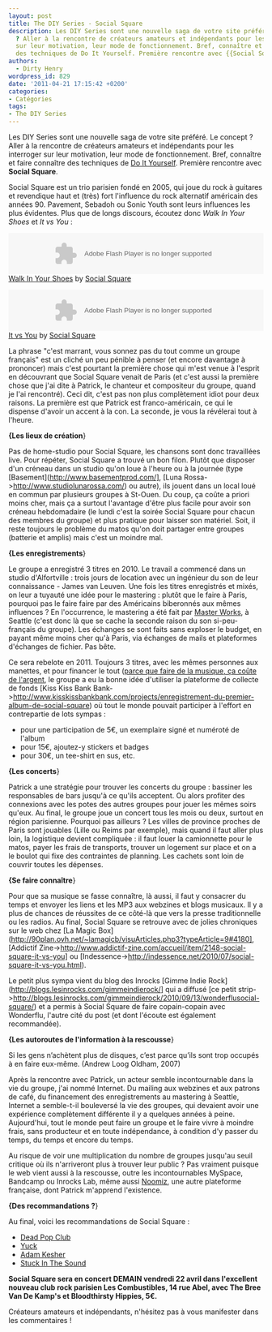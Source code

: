 ```yaml
---
layout: post
title: The DIY Series - Social Square
description: Les DIY Series sont une nouvelle saga de votre site préféré. Le concept
  ? Aller à la rencontre de créateurs amateurs et indépendants pour les interroger
  sur leur motivation, leur mode de fonctionnement. Bref, connaître et faire connaître
  des techniques de Do It Yourself. Première rencontre avec {{Social Square}}.
authors:
  - Dirty Henry
wordpress_id: 829
date: '2011-04-21 17:15:42 +0200'
categories:
- Catégories
tags:
- The DIY Series
---
```

Les DIY Series sont une nouvelle saga de votre site préféré. Le concept ? Aller à la rencontre de créateurs amateurs et indépendants pour les interroger sur leur motivation, leur mode de fonctionnement. Bref, connaître et faire connaître des techniques de [Do It Yourself](http://fr.wikipedia.org/wiki/Do_it_yourself). Première rencontre avec __Social Square__.

Social Square est un trio parisien fondé en 2005, qui joue du rock à guitares et revendique haut et (très) fort l'influence du rock alternatif américain des années 90. Pavement, Sebadoh ou Sonic Youth sont leurs influences les plus évidentes. Plus que de longs discours, écoutez donc *Walk In Your Shoes* et *It vs You* :

<object height="81" width="100%"> <param name="movie" value="https://player.soundcloud.com/player.swf?url=http%3A%2F%2Fapi.soundcloud.com%2Ftracks%2F16583964"></param> <param name="allowscriptaccess" value="always"></param> <embed allowscriptaccess="always" height="81" src="https://player.soundcloud.com/player.swf?url=http%3A%2F%2Fapi.soundcloud.com%2Ftracks%2F16583964" type="application/x-shockwave-flash" width="100%"></embed> </object>  <span><a href="http://soundcloud.com/social-square/walk-in-your-shoes">Walk In Your Shoes</a> by <a href="http://soundcloud.com/social-square">Social Square</a></span> 

<object height="81" width="100%"> <param name="movie" value="https://player.soundcloud.com/player.swf?url=http%3A%2F%2Fapi.soundcloud.com%2Ftracks%2F16583960"></param> <param name="allowscriptaccess" value="always"></param> <embed allowscriptaccess="always" height="81" src="https://player.soundcloud.com/player.swf?url=http%3A%2F%2Fapi.soundcloud.com%2Ftracks%2F16583960" type="application/x-shockwave-flash" width="100%"></embed> </object>  <span><a href="http://soundcloud.com/social-square/it-vs-you">It vs You</a> by <a href="http://soundcloud.com/social-square">Social Square</a></span> 

La phrase "c'est marrant, vous sonnez pas du tout comme un groupe français" est un cliché un peu pénible à penser (et encore davantage à prononcer) mais c'est pourtant la première chose qui m'est venue à l'esprit en découvrant que Social Square venait de Paris (et c'est aussi la première chose que j'ai dite à Patrick, le chanteur et compositeur du groupe, quand je l'ai rencontré). Ceci dit, c'est pas non plus complètement idiot pour deux raisons. La première est que Patrick est franco-américain, ce qui le dispense d'avoir un accent à la con. La seconde, je vous la révélerai tout à l'heure.

__{Les lieux de création__}

Pas de home-studio pour Social Square, les chansons sont donc travaillées live. Pour répéter, Social Square a trouvé un bon filon. Plutôt que disposer d'un créneau dans un studio qu'on loue à l'heure ou à la journée (type [Basement](http://www.basementprod.com/], [Luna Rossa->http://www.studiolunarossa.com/) ou autre), ils jouent dans un local loué en commun par plusieurs groupes à St-Ouen. Du coup, ça coûte a priori moins cher, mais ça a surtout l'avantage d'être plus facile pour avoir son créneau hebdomadaire (le lundi c'est la soirée Social Square pour chacun des membres du groupe) et plus pratique pour laisser son matériel. Soit, il reste toujours le problème du matos qu'on doit partager entre groupes (batterie et amplis) mais c'est un moindre mal. 

__{Les enregistrements__}

Le groupe a enregistré 3 titres en 2010. Le travail a commencé dans un studio d'Alfortville : trois jours de location avec un ingénieur du son de leur connaissance - James van Leuven. Une fois les titres enregistrés et mixés, on leur a tuyauté une idée pour le mastering : plutôt que le faire à Paris, pourquoi pas le faire faire par des Américains biberonnés aux mêmes influences ? En l'occurrence, le mastering a été fait par [Master Works](http://www.master-works.com/), à Seattle (c'est donc là que se cache la seconde raison du son si-peu-français du groupe). Les échanges se sont faits sans exploser le budget, en payant même moins cher qu'à Paris, via échanges de mails et plateformes d'échanges de fichier. Pas bête.

Ce sera rebelote en 2011. Toujours 3 titres, avec les mêmes personnes aux manettes, et pour financer le tout ([parce que faire de la musique, ça coûte de l'argent](http://www.youtube.com/watch?v=XKnCGUV8ZZI#t=0m30s]), le groupe a eu la bonne idée d'utiliser la plateforme de collecte de fonds [Kiss Kiss Bank Bank->http://www.kisskissbankbank.com/projects/enregistrement-du-premier-album-de-social-square) où tout le monde pouvait participer à l'effort en contrepartie de lots sympas :
- pour une participation de 5€, un exemplaire signé et numéroté de l'album
- pour 15€, ajoutez-y stickers et badges
- pour 30€, un tee-shirt en sus, 
etc.

__{Les concerts__}

Patrick a une stratégie pour trouver les concerts du groupe : bassiner les responsables de bars jusqu'à ce qu'ils acceptent. Ou alors profiter des connexions avec les potes des autres groupes pour jouer les mêmes soirs qu'eux. Au final, le groupe joue un concert tous les mois ou deux, surtout en région parisienne. Pourquoi pas ailleurs ? Les villes de province proches de Paris sont jouables (Lille ou Reims par exemple), mais quand il faut aller plus loin, la logistique devient compliquée : il faut louer la camionnette pour le matos, payer les frais de transports, trouver un logement sur place et on a le boulot qui fixe des contraintes de planning. Les cachets sont loin de couvrir toutes les dépenses.

__{Se faire connaître__}

Pour que sa musique se fasse connaître, là aussi, il faut y consacrer du temps et envoyer les liens et les MP3 aux webzines et blogs musicaux. Il y a plus de chances de réussites de ce côté-là que vers la presse traditionnelle ou les radios. Au final, Social Square se retrouve avec de jolies chroniques sur le web chez [La Magic Box](http://90plan.ovh.net/~lamagicb/visuArticles.php3?typeArticle=9#4180], [Addictif Zine->http://www.addictif-zine.com/accueil/item/2148-social-square-it-vs-you] ou [Indessence->http://indessence.net/2010/07/social-square-it-vs-you.html).

Le petit plus sympa vient du blog des Inrocks [Gimme Indie Rock](http://blogs.lesinrocks.com/gimmeindierock/] qui a diffusé [ce petit strip->http://blogs.lesinrocks.com/gimmeindierock/2010/09/13/wonderflusocial-square/) et a permis à Social Square de faire copain-copain avec Wonderflu, l'autre cité du post (et dont l'écoute est également recommandée).

__{Les autoroutes de l'information à la rescousse__}

<quote>
Si les gens n’achètent plus de disques, c’est parce qu’ils sont trop occupés à en faire eux-même. (Andrew Loog Oldham, 2007)
</quote>

Après la rencontre avec Patrick, un acteur semble incontournable dans la vie du groupe, j'ai nommé Internet. Du mailing aux webzines et aux patrons de café, du financement des enregistrements au mastering à Seattle, Internet a semble-t-il bouleversé la vie des groupes, qui devaient avoir une expérience complètement différente il y a quelques années à peine. Aujourd'hui, tout le monde peut faire un groupe et le faire vivre à moindre frais, sans producteur et en toute indépendance, à condition d'y passer du temps, du temps et encore du temps. 

Au risque de voir une multiplication du nombre de groupes jusqu'au seuil critique où ils n'arriveront plus à trouver leur public ? Pas vraiment puisque le web vient aussi à la rescousse, outre les incontournables MySpace, Bandcamp ou Inrocks Lab, même aussi [Noomiz](http://www.noomiz.com/), une autre plateforme française, dont Patrick m'apprend l'existence.

__{Des recommandations ?__}

Au final, voici les recommandations de Social Square :
- [Dead Pop Club](http://deadpopclub.free.fr/)
- [Yuck](http://www.myspace.com/yuckband)
- [Adam Kesher](http://www.myspace.com/adamkesher)
- [Stuck In The Sound](http://www.myspace.com/stuckinthesound)

__Social Square sera en concert DEMAIN vendredi 22 avril dans l'excellent nouveau club rock parisien Les Combustibles, 14 rue Abel, avec The Bree Van De Kamp's et Bloodthirsty Hippies, 5€.__

Créateurs amateurs et indépendants, n'hésitez pas à vous manifester dans les commentaires !
